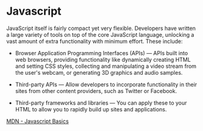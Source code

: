 # Javascript
JavaScript itself is fairly compact yet very flexible. Developers have written a large variety of tools on top of the core JavaScript language, unlocking a vast amount of extra functionality with minimum effort. These include:

* Browser Application Programming Interfaces (APIs) — APIs built into web browsers, providing functionality like dynamically creating HTML and setting CSS styles, collecting and manipulating a video stream from the user's webcam, or generating 3D graphics and audio samples.

* Third-party APIs — Allow developers to incorporate functionality in their sites from other content providers, such as Twitter or Facebook.

* Third-party frameworks and libraries — You can apply these to your HTML to allow you to rapidly build up sites and applications.

[MDN - Javascript Basics](https://developer.mozilla.org/en-US/docs/Learn/Getting_started_with_the_web/JavaScript_basics)

